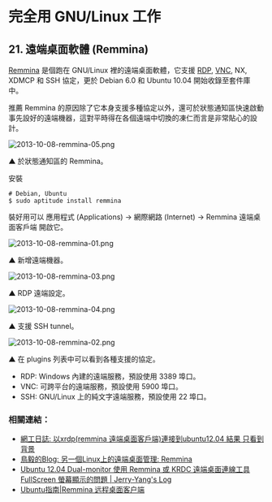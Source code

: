 # 完全用 GNU/Linux 工作

## 21. 遠端桌面軟體 (Remmina)

[Remmina](http://en.wikipedia.org/wiki/Remmina) 是個跑在 GNU/Linux 裡的遠端桌面軟體，它支援 [RDP](http://zh.wikipedia.org/wiki/%E9%81%A0%E7%AB%AF%E6%A1%8C%E9%9D%A2%E5%8D%94%E5%AE%9A), [VNC](http://zh.wikipedia.org/wiki/VNC), NX, XDMCP 和 SSH 協定，更於 Debian 6.0 和 Ubuntu 10.04 開始收錄至套件庫中。

推薦 Remmina 的原因除了它本身支援多種協定以外，還可於狀態通知區快速啟動事先設好的遠端機器，這對平時得在各個遠端中切換的凍仁而言是非常貼心的設計。

![2013-10-08-remmina-05.png](https://lh3.googleusercontent.com/-SyBKRsKWW70/UlQgiIVK9XI/AAAAAAAAV3o/EytWxFq9zEE/s800/2013-10-08-remmina-05.png)

▲ 於狀態通知區的 Remmina。

安裝

	# Debian, Ubuntu
	$ sudo aptitude install remmina 

裝好用可以 應用程式 (Applications) → 網際網路 (Internet) → Remmina 遠端桌面客戶端 開啟它。

![2013-10-08-remmina-01.png](https://lh5.googleusercontent.com/-F0iA4vVX5rg/UlQbJgVqAgI/AAAAAAAAV24/5Oe9qE_XLDY/s800/2013-10-08-remmina-01.png)

▲ 新增遠端機器。

![2013-10-08-remmina-03.png](https://lh4.googleusercontent.com/-3C91aT-X00A/UlQbJmMpjyI/AAAAAAAAV3A/rs3FrT5rzIA/s800/2013-10-08-remmina-03.png)

▲ RDP 遠端設定。

![2013-10-08-remmina-04.png](https://lh5.googleusercontent.com/-HsbS-zY-JSY/UlQbKAdsPqI/AAAAAAAAV28/itjViktylT8/s800/2013-10-08-remmina-04.png)

▲ 支援 SSH tunnel。

![2013-10-08-remmina-02.png](https://lh6.googleusercontent.com/-ZgY6f8FMq0g/UlQbJn5HHDI/AAAAAAAAV2s/f5TpvgfSd6U/s800/2013-10-08-remmina-02.png)

▲ 在 plugins 列表中可以看到各種支援的協定。

- RDP: Windows 內建的遠端服務，預設使用 3389 埠口。
- VNC: 可跨平台的遠端服務，預設使用 5900 埠口。
- SSH: GNU/Linux 上的純文字遠端服務，預設使用 22 埠口。

### 相關連結：

- [網工日誌: 以xrdp(remmina 遠端桌面客戶端)連接到ubuntu12.04 結果 只看到背景](http://dn2esinfo.blogspot.tw/2013/08/xrdpremmina-ubuntu1204.html)
- [鳥毅的Blog: 另一個Linux上的遠端桌面管理: Remmina](http://blog.tenyi.com/2013/02/linux-remmina.html)
- [Ubuntu 12.04 Dual-monitor 使用 Remmina 或 KRDC 遠端桌面連線工具 FullScreen 螢幕顯示的問題 | Jerry-Yang's Log](http://jerry2yang.wordpress.com/2012/05/31/ubuntu-12-04-dual-monitor-%E4%BD%BF%E7%94%A8-remmina-%E6%88%96-krdc-%E9%81%A0%E7%AB%AF%E6%A1%8C%E9%9D%A2%E9%80%A3%E7%B7%9A%E5%B7%A5%E5%85%B7-fullscreen-%E8%9E%A2%E5%B9%95%E9%A1%AF%E7%A4%BA%E7%9A%84/)
- [Ubuntu指南|Remmina 远程桌面客户端](http://teliute.org/linux/TeUbt/lesson49/lesson49.html)
